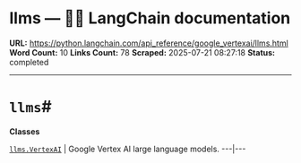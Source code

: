# llms — 🦜🔗 LangChain  documentation

**URL:** https://python.langchain.com/api_reference/google_vertexai/llms.html
**Word Count:** 10
**Links Count:** 78
**Scraped:** 2025-07-21 08:27:18
**Status:** completed

---

# `llms`\#

**Classes**

[`llms.VertexAI`](https://python.langchain.com/api_reference/google_vertexai/llms/langchain_google_vertexai.llms.VertexAI.html#langchain_google_vertexai.llms.VertexAI "langchain_google_vertexai.llms.VertexAI") | Google Vertex AI large language models.   ---|---